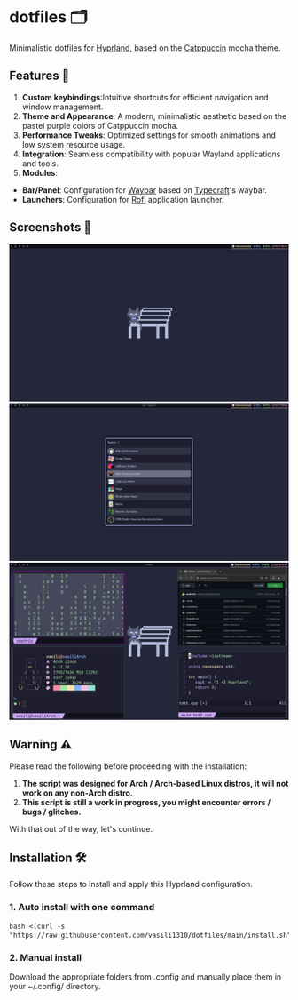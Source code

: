 # dotfiles 🗂️
Minimalistic dotfiles for [Hyprland](https://github.com/hyprwm/Hyprland), based on the [Catppuccin](https://github.com/catppuccin/catppuccin) mocha theme.

## Features 🤩
1. **Custom keybindings**:Intuitive shortcuts for efficient navigation and window management.
2. **Theme and Appearance**: A modern, minimalistic aesthetic based on the pastel purple colors of Catppuccin mocha.
3. **Performance Tweaks**: Optimized settings for smooth animations and low system resource usage.
4. **Integration**: Seamless compatibility with popular Wayland applications and tools.
5. **Modules**:
  - **Bar/Panel**: Configuration for [Waybar](https://github.com/Alexays/Waybar) based on [Typecraft](https://github.com/typecraft-dev/dotfiles/tree/master/waybar/.config/waybar)'s waybar.
  - **Launchers**: Configuration for [Rofi](https://github.com/davatorium/rofi) application launcher.

## Screenshots 📸
![Screenshot 1](screenshots/screenshot1.png)
![Screenshot 2](screenshots/screenshot2.png)
![Screenshot 3](screenshots/screenshot3.png)

## Warning ⚠️

Please read the following before proceeding with the installation:

1. **The script was designed for Arch / Arch-based Linux distros, it will not work on any non-Arch distro.**
2. **This script is still a work in progress, you might encounter errors / bugs / glitches.**

With that out of the way, let's continue.

## Installation 🛠️
Follow these steps to install and apply this Hyprland configuration.

### 1. Auto install with one command
```
bash <(curl -s "https://raw.githubusercontent.com/vasili1310/dotfiles/main/install.sh")
```

### 2. Manual install
Download the appropriate folders from .config and manually place them in your ~/.config/ directory.
